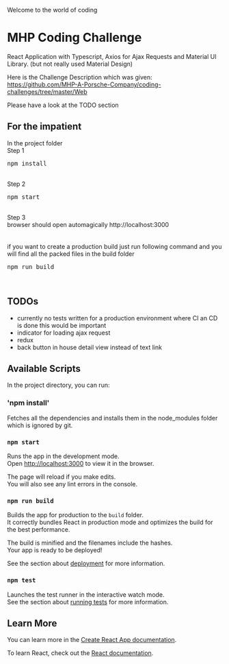 Welcome to the world of coding

# MHP Coding Challenge

React Application with Typescript, Axios for Ajax Requests and Material UI Library. (but not really used Material Design)

Here is the Challenge Description which was given:<br/>
https://github.com/MHP-A-Porsche-Company/coding-challenges/tree/master/Web

Please have a look at the TODO section

## For the impatient

In the project folder <br/>
Step 1 <pre>npm install</pre> <br/>
Step 2 <pre>npm start</pre> <br/>
Step 3 <br/>
browser should open automagically http://localhost:3000 <br/>
<br/>
<br/>
if you want to create a production build just run following command and you will find all the packed files in the build folder<br/>
<pre>npm run build </pre><br/>


## TODOs
- currently no tests written for a production environment where CI an CD is done this would be important
- indicator for loading ajax request
- redux
- back button in house detail view instead of text link


## Available Scripts

In the project directory, you can run:

### 'npm install'

Fetches all the dependencies and installs them in the node_modules folder which is ignored by git.

### `npm start`

Runs the app in the development mode.<br />
Open [http://localhost:3000](http://localhost:3000) to view it in the browser.

The page will reload if you make edits.<br />
You will also see any lint errors in the console.

### `npm run build`

Builds the app for production to the `build` folder.<br />
It correctly bundles React in production mode and optimizes the build for the best performance.

The build is minified and the filenames include the hashes.<br />
Your app is ready to be deployed!

See the section about [deployment](https://facebook.github.io/create-react-app/docs/deployment) for more information.


### `npm test`

Launches the test runner in the interactive watch mode.<br />
See the section about [running tests](https://facebook.github.io/create-react-app/docs/running-tests) for more information.


## Learn More

You can learn more in the [Create React App documentation](https://facebook.github.io/create-react-app/docs/getting-started).

To learn React, check out the [React documentation](https://reactjs.org/).

